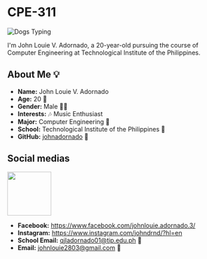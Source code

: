 # CPE-311
![Dogs Typing](https://media.giphy.com/media/Dh5q0sShxgp13DwrvG/giphy.gif)

I'm John Louie V. Adornado, a 20-year-old pursuing the course of Computer Engineering at Technological Institute of the Philippines.

## About Me 💡

- **Name:** John Louie V. Adornado
- **Age:** 20 🎂
- **Gender:** Male 👨‍💻
- **Interests:** 🎶 Music Enthusiast
- **Major:** Computer Engineering 🤖
- **School:** Technological Institute of the Philippines 🏫
- **GitHub:** [johnadornado](https://github.com/johnadornado) 🐙

## Social medias 
<img src="https://user-images.githubusercontent.com/74038190/235294016-6556559a-ed58-4ca6-a4c9-c307cbe0b6b7.gif" width="100">


- **Facebook:** https://www.facebook.com/johnlouie.adornado.3/
- **Instagram:** https://www.instagram.com/johndrnd/?hl=en
- **School Email:** qjladornado01@tip.edu.ph 📧
- **Email:** johnlouie2803@gmail.com 📧
